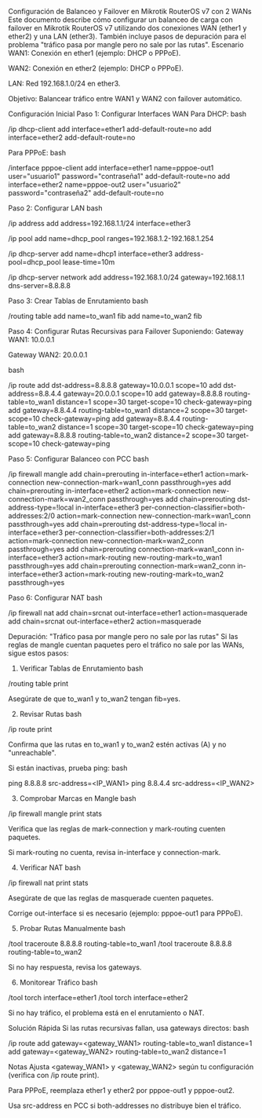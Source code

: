 Configuración de Balanceo y Failover en Mikrotik RouterOS v7 con 2 WANs
Este documento describe cómo configurar un balanceo de carga con failover en Mikrotik RouterOS v7 utilizando dos conexiones WAN (ether1 y ether2) y una LAN (ether3). También incluye pasos de depuración para el problema "tráfico pasa por mangle pero no sale por las rutas".
Escenario
WAN1: Conexión en ether1 (ejemplo: DHCP o PPPoE).

WAN2: Conexión en ether2 (ejemplo: DHCP o PPPoE).

LAN: Red 192.168.1.0/24 en ether3.

Objetivo: Balancear tráfico entre WAN1 y WAN2 con failover automático.

Configuración Inicial
Paso 1: Configurar Interfaces WAN
Para DHCP:
bash

/ip dhcp-client
add interface=ether1 add-default-route=no
add interface=ether2 add-default-route=no

Para PPPoE:
bash

/interface pppoe-client
add interface=ether1 name=pppoe-out1 user="usuario1" password="contraseña1" add-default-route=no
add interface=ether2 name=pppoe-out2 user="usuario2" password="contraseña2" add-default-route=no

Paso 2: Configurar LAN
bash

/ip address
add address=192.168.1.1/24 interface=ether3

/ip pool
add name=dhcp_pool ranges=192.168.1.2-192.168.1.254

/ip dhcp-server
add name=dhcp1 interface=ether3 address-pool=dhcp_pool lease-time=10m

/ip dhcp-server network
add address=192.168.1.0/24 gateway=192.168.1.1 dns-server=8.8.8.8

Paso 3: Crear Tablas de Enrutamiento
bash

/routing table
add name=to_wan1 fib
add name=to_wan2 fib

Paso 4: Configurar Rutas Recursivas para Failover
Suponiendo:
Gateway WAN1: 10.0.0.1

Gateway WAN2: 20.0.0.1

bash

/ip route
add dst-address=8.8.8.8 gateway=10.0.0.1 scope=10
add dst-address=8.8.4.4 gateway=20.0.0.1 scope=10
add gateway=8.8.8.8 routing-table=to_wan1 distance=1 scope=30 target-scope=10 check-gateway=ping
add gateway=8.8.4.4 routing-table=to_wan1 distance=2 scope=30 target-scope=10 check-gateway=ping
add gateway=8.8.4.4 routing-table=to_wan2 distance=1 scope=30 target-scope=10 check-gateway=ping
add gateway=8.8.8.8 routing-table=to_wan2 distance=2 scope=30 target-scope=10 check-gateway=ping

Paso 5: Configurar Balanceo con PCC
bash

/ip firewall mangle
add chain=prerouting in-interface=ether1 action=mark-connection new-connection-mark=wan1_conn passthrough=yes
add chain=prerouting in-interface=ether2 action=mark-connection new-connection-mark=wan2_conn passthrough=yes
add chain=prerouting dst-address-type=!local in-interface=ether3 per-connection-classifier=both-addresses:2/0 action=mark-connection new-connection-mark=wan1_conn passthrough=yes
add chain=prerouting dst-address-type=!local in-interface=ether3 per-connection-classifier=both-addresses:2/1 action=mark-connection new-connection-mark=wan2_conn passthrough=yes
add chain=prerouting connection-mark=wan1_conn in-interface=ether3 action=mark-routing new-routing-mark=to_wan1 passthrough=yes
add chain=prerouting connection-mark=wan2_conn in-interface=ether3 action=mark-routing new-routing-mark=to_wan2 passthrough=yes

Paso 6: Configurar NAT
bash

/ip firewall nat
add chain=srcnat out-interface=ether1 action=masquerade
add chain=srcnat out-interface=ether2 action=masquerade

Depuración: "Tráfico pasa por mangle pero no sale por las rutas"
Si las reglas de mangle cuentan paquetes pero el tráfico no sale por las WANs, sigue estos pasos:
1. Verificar Tablas de Enrutamiento
bash

/routing table print

Asegúrate de que to_wan1 y to_wan2 tengan fib=yes.

2. Revisar Rutas
bash

/ip route print

Confirma que las rutas en to_wan1 y to_wan2 estén activas (A) y no "unreachable".

Si están inactivas, prueba ping:
bash

ping 8.8.8.8 src-address=<IP_WAN1>
ping 8.8.4.4 src-address=<IP_WAN2>

3. Comprobar Marcas en Mangle
bash

/ip firewall mangle print stats

Verifica que las reglas de mark-connection y mark-routing cuenten paquetes.

Si mark-routing no cuenta, revisa in-interface y connection-mark.

4. Verificar NAT
bash

/ip firewall nat print stats

Asegúrate de que las reglas de masquerade cuenten paquetes.

Corrige out-interface si es necesario (ejemplo: pppoe-out1 para PPPoE).

5. Probar Rutas Manualmente
bash

/tool traceroute 8.8.8.8 routing-table=to_wan1
/tool traceroute 8.8.8.8 routing-table=to_wan2

Si no hay respuesta, revisa los gateways.

6. Monitorear Tráfico
bash

/tool torch interface=ether1
/tool torch interface=ether2

Si no hay tráfico, el problema está en el enrutamiento o NAT.

Solución Rápida
Si las rutas recursivas fallan, usa gateways directos:
bash

/ip route
add gateway=<gateway_WAN1> routing-table=to_wan1 distance=1
add gateway=<gateway_WAN2> routing-table=to_wan2 distance=1

Notas
Ajusta <gateway_WAN1> y <gateway_WAN2> según tu configuración (verifica con /ip route print).

Para PPPoE, reemplaza ether1 y ether2 por pppoe-out1 y pppoe-out2.

Usa src-address en PCC si both-addresses no distribuye bien el tráfico.

